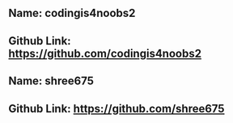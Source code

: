## Name: codingis4noobs2
## Github Link: https://github.com/codingis4noobs2

## Name: shree675
## Github Link: https://github.com/shree675
